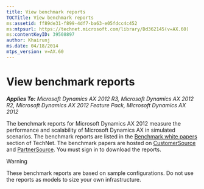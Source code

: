 ```yaml
---
title: View benchmark reports
TOCTitle: View benchmark reports
ms:assetid: ff89de31-f899-4df7-ba63-e05fdcc4c452
ms:mtpsurl: https://technet.microsoft.com/library/Dd362145(v=AX.60)
ms:contentKeyID: 39508897
author: Khairunj
ms.date: 04/18/2014
mtps_version: v=AX.60
---
```


# View benchmark reports 


_**Applies To:** Microsoft Dynamics AX 2012 R3, Microsoft Dynamics AX 2012 R2, Microsoft Dynamics AX 2012 Feature Pack, Microsoft Dynamics AX 2012_

The benchmark reports for Microsoft Dynamics AX 2012 measure the performance and scalability of Microsoft Dynamics AX in simulated scenarios. The benchmark reports are listed in the [Benchmark white papers](benchmark-white-papers.md) section of TechNet. The benchmark papers are hosted on [CustomerSource](http://go.microsoft.com/fwlink/?linkid=210925) and [PartnerSource](http://go.microsoft.com/fwlink/?linkid=210926). You must sign in to download the reports.


> [!WARNING]
> <P>These benchmark reports are based on sample configurations. Do not use the reports as models to size your own infrastructure.</P>


  


